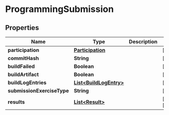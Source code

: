 

# ProgrammingSubmission


## Properties

| Name | Type | Description | Notes |
|------------ | ------------- | ------------- | -------------|
|**participation** | [**Participation**](Participation.md) |  |  [optional] |
|**commitHash** | **String** |  |  [optional] |
|**buildFailed** | **Boolean** |  |  [optional] |
|**buildArtifact** | **Boolean** |  |  [optional] |
|**buildLogEntries** | [**List&lt;BuildLogEntry&gt;**](BuildLogEntry.md) |  |  [optional] |
|**submissionExerciseType** | **String** |  |  [optional] |
|**results** | [**List&lt;Result&gt;**](Result.md) |  |  [optional] [readonly] |



